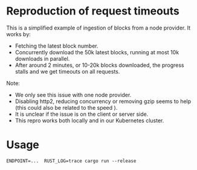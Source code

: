 # Reproduction of request timeouts

This is a simplified example of ingestion of blocks from a node provider. It works by:
* Fetching the latest block number.
* Concurrently download the 50k latest blocks, running at most 10k downloads in parallel.
* After around 2 minutes, or 10-20k blocks downloaded, the progress stalls and we get timeouts on all requests.

Note:
* We only see this issue with one node provider.
* Disabling http2, reducing concurrency or removing gzip seems to help (this could also be related to the speed ).
* It is unclear if the issue is on the client or server side.
* This repro works both locally and in our Kubernetes cluster.

# Usage
```commandline
ENDPOINT=...  RUST_LOG=trace cargo run --release 
```

